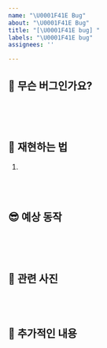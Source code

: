 ```yaml
---
name: "\U0001F41E Bug"
about: "\U0001F41E Bug"
title: "[\U0001F41E bug] "
labels: "\U0001F41E bug"
assignees: ''

---
```


## 🐞 무슨 버그인가요?
```

```

<br><br>

## 🧐 재현하는 법
1. 

<br><br>

## 😎 예상 동작
```

```

<br><br>

## 🌄 관련 사진


<br><br>


## 🦋 추가적인 내용
```

```

<br><br>

